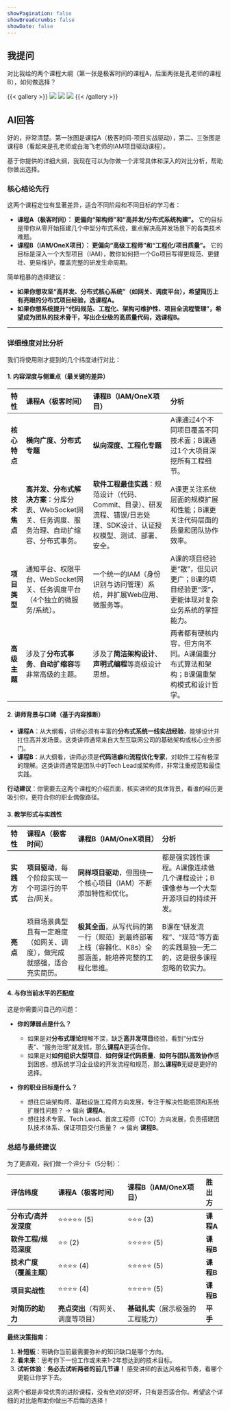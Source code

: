 ```yaml
---
showPagination: false
showBreadcrumbs: false
showDate: false
---
```

## 我提问
对比我给的两个课程大纲（第一张是极客时间的课程A，后面两张是孔老师的课程B），如何做选择？

{{< gallery >}}
  <img src="./geektime_course_1.png" class="grid-w33" />
  <img src="./cloudai_course_1.png" class="grid-w33" />
  <img src="./cloudai_course_2.png" class="grid-w33" />
{{< /gallery >}}

## AI回答
好的，非常清楚。第一张图是课程A（极客时间-项目实战驱动），第二、三张图是课程B（看起来是孔老师或白海飞老师的IAM项目驱动课程）。

基于你提供的详细大纲，我现在可以为你做一个非常具体和深入的对比分析，帮助你做出选择。

### 核心结论先行

这两个课程定位有显著差异，适合不同阶段和不同目标的学习者：

*   **课程A（极客时间）： 更偏向“架构师”和“高并发/分布式系统构建”。** 它的目标是带你从零开始搭建几个中型分布式系统，重点解决高并发场景下的各类技术难题。
*   **课程B（IAM/OneX项目）： 更偏向“高级工程师”和“工程化/项目质量”。** 它的目标是深入一个大型项目（IAM），教你如何把一个Go项目写得更规范、更健壮、更易维护，覆盖完整的研发生命周期。

简单粗暴的选择建议：
*   **如果你想攻坚“高并发、分布式核心系统”（如网关、调度平台），希望简历上有亮眼的分布式项目经验，选课程A。**
*   **如果你想系统提升“代码规范、工程化、架构可维护性、项目全流程管理”，希望成为团队的技术骨干，写出企业级的高质量代码，选课程B。**

---

### 详细维度对比分析

我们将使用刚才提到的几个纬度进行对比：

#### 1. 内容深度与侧重点（最关键的差异）

| 特性 | 课程A（极客时间） | 课程B（IAM/OneX项目） | 分析 |
| :--- | :--- | :--- | :--- |
| **核心特点** | **横向广度、分布式专题** | **纵向深度、工程化专题** | A课通过4个不同项目覆盖不同技术面；B课通过1个大项目深挖所有工程细节。 |
| **技术焦点** | **高并发、分布式解决方案**：分库分表、WebSocket网关、任务调度、服务治理、自动扩缩容、分布式事务。 | **软件工程最佳实践**：规范设计（代码、Commit、目录）、研发流程、错误/日志处理、SDK设计、认证授权模型、测试、部署、安全。 | A课更关注系统层面的规模扩展和性能；B课更关注代码层面的质量和团队协作效率。 |
| **项目类型** | 通知平台、权限平台、WebSocket网关、任务调度平台（4个独立的微服务/系统）。 | 一个统一的IAM（身份识别与访问管理）系统，并扩展Web应用、微服务等。 | A课的项目经验更“散”，但见识更广；B课的项目经验更“深”，更能体现对复杂业务系统的掌控能力。 |
| **高级主题** | 涉及了**分布式事务**、**自动扩缩容**等非常高级的主题。 | 涉及了**简洁架构设计**、**声明式编程**等高级设计思想。 | 两者都有硬核内容，但方向不同。A课偏重分布式算法和架构；B课偏重架构模式和设计哲学。 |

#### 2. 讲师背景与口碑（基于内容推断）

*   **课程A**：从大纲看，讲师必须有丰富的**分布式系统一线实战经验**，能够设计并扛住高并发场景。这类讲师通常来自大型互联网公司的基础架构或核心业务部门。
*   **课程B**：从大纲看，讲师必须是**代码洁癖**和**流程优化专家**，对软件工程有极深的理解。这类讲师通常是团队中的Tech Lead或架构师，非常注重规范和最佳实践。

**行动建议**：你需要去这两个课程的介绍页面，核实讲师的具体背景，看谁的经历更吸引你，更符合你的职业偶像路径。

#### 3. 教学形式与实践性

| 特性 | 课程A（极客时间） | 课程B（IAM/OneX项目） | 分析 |
| :--- | :--- | :--- | :--- |
| **实践方式** | **项目驱动**，每个阶段实现一个可运行的平台/网关。 | **同样项目驱动**，但围绕一个核心项目（IAM）不断添加特性和优化。 | 都是强实践性课程。A课像连续做几个课程设计；B课像参与一个大型开源项目的持续开发。 |
| **亮点** | 项目场景典型且有一定难度（如网关、调度），做完成就感强，适合充实简历。 | **极其全面**，从写代码的第一行（规范）到最终部署上线（容器化、K8s）全部涵盖，能培养完整的工程化思维。 | B课在“研发流程”、“规范”等方面的实践是独一无二的，这是很多课程忽略的软实力。 |

#### 4. 与你当前水平的匹配度

这是你需要问自己的问题：

*   **你的薄弱点是什么？**
    *   如果是对**分布式理论**理解不深，缺乏**高并发项目**经验，看到“分库分表”、“服务治理”就发怵，那么**课程A**更适合你。
    *   如果是对**如何组织大型项目**、**如何保证代码质量**、**如何与团队高效协作**感到困惑，想系统学习企业级的开发流程和规范，那么**课程B**无疑是更好的选择。

*   **你的职业目标是什么？**
    *   想往后端架构师、基础设施工程师方向发展，专注于解决性能瓶颈和系统扩展性问题？ -> 偏向 **课程A**。
    *   想往技术专家、Tech Lead、首席工程师（CTO）方向发展，负责搭建团队技术体系、保证项目交付质量？ -> 偏向 **课程B**。

### 总结与最终建议

为了更直观，我们做一个评分卡（5分制）：

| 评估纬度 | 课程A（极客时间） | 课程B（IAM/OneX项目） | 胜出方 |
| :--- | :--- | :--- | :--- |
| **分布式/高并发深度** | ⭐⭐⭐⭐⭐ (5) | ⭐⭐⭐ (3) | **课程A** |
| **软件工程/规范深度** | ⭐⭐ (2) | ⭐⭐⭐⭐⭐ (5) | **课程B** |
| **技术广度（覆盖主题）** | ⭐⭐⭐⭐ (4) | ⭐⭐⭐⭐⭐ (5) | **课程B** |
| **项目实战性** | ⭐⭐⭐⭐ (4) | ⭐⭐⭐⭐⭐ (5) | **课程B** |
| **对简历的助力** | **亮点突出**（有网关、调度等项目） | **基础扎实**（展示极强的工程能力） | **平手** |

**最终决策指南：**

1.  **补短板**：明确你当前最需要弥补的知识缺口是哪个方向。
2.  **看未来**：思考你下一份工作或未来1-2年想达到的技术目标。
3.  **试听体验**：**务必去试听两者的前几节课！** 感受讲师的表达风格和节奏，看哪个更能让你学下去。

这两个都是非常优秀的进阶课程，没有绝对的好坏，只有是否适合你。希望这个详细的对比能帮助你做出不后悔的选择！
